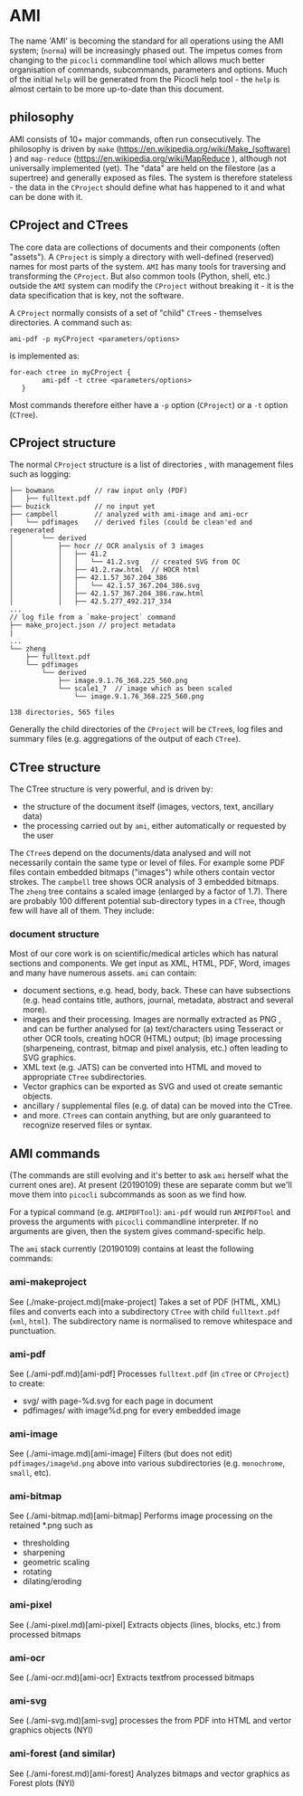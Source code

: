 # AMI
The name 'AMI' is becoming the standard for all operations using the AMI system; (`norma`) will be increasingly phased out. The impetus comes from changing to the `picocli` commandline tool which allows much better organisation of commands, subcommands, parameters and options. Much of the initial `help` will be generated from the Picocli help tool - the `help` is almost certain to be more up-to-date than this document.

## philosophy
AMI consists of 10+ major commands, often run consecutively. The philosophy is driven by `make` (https://en.wikipedia.org/wiki/Make_(software) ) and `map-reduce` (https://en.wikipedia.org/wiki/MapReduce ), although not universally implemented (yet). The "data" are held on the filestore (as a supertree) and generally exposed as files. The system is therefore stateless - the data in the `CProject` should define what has happened to it and what can be done with it. 

## CProject and CTrees
The core data are collections of documents and their components (often "assets"). A `CProject` is simply a directory with well-defined (reserved) names for most parts of the system. `AMI` has many tools for traversing and transforming the `CProject`. But also common tools (Python, shell, etc.) outside the `AMI` system can modify the `CProject` without breaking it - it is the data specification that is key, not the software.

A `CProject` normally consists of a set of "child" `CTree`s - themselves directories. A command such as:

```
ami-pdf -p myCProject <parameters/options>
```

is implemented as:

```
for-each ctree in myCProject {
        ami-pdf -t ctree <parameters/options>
   }
```

Most commands therefore either have a `-p` option (`CProject`) or a `-t` option (`CTree`).

## CProject structure

The normal `CProject` structure is a list of directories , with management files such as logging:
```
├── bowmann          // raw input only (PDF)
│   ├── fulltext.pdf
├── buzick           // no input yet
├── campbell         // analyzed with ami-image and ami-ocr 
│   └── pdfimages    // derived files (could be clean'ed and regenerated
│       └── derived
│           ├── hocr // OCR analysis of 3 images
│           │   ├── 41.2
│           │   │   └── 41.2.svg   // created SVG from OC
│           │   ├── 41.2.raw.html  // HOCR html
│           │   ├── 42.1.57_367.204_386
│           │   │   └── 42.1.57_367.204_386.svg
│           │   ├── 42.1.57_367.204_386.raw.html
│           │   ├── 42.5.277_492.217_334
...
// log file from a `make-project` command
├── make_project.json // project metadata
|
...
└── zheng
    ├── fulltext.pdf
    └── pdfimages
        └── derived
            ├── image.9.1.76_368.225_560.png
            └── scale1_7  // image which as been scaled
                └── image.9.1.76_368.225_560.png

138 directories, 565 files
```
Generally the child directories of the `CProject` will be `CTree`s, log files and summary files (e.g. aggregations of the output of each `CTree`). 

## CTree structure
The CTree structure is very powerful, and is driven by:

 * the structure of the document itself (images, vectors, text, ancillary data)
 * the processing carried out by `ami`, either automatically or requested by the user
  
The `CTree`s depend on the documents/data analysed and will not necessarily contain the same type or level of files. For example some PDF files contain embedded bitmaps ("images") while others contain vector strokes. The `campbell` tree shows OCR analysis of 3 embedded bitmaps. The `zheng` tree contains a scaled image (enlarged by a factor of 1.7). There are probably 100 different potential sub-directory types in a `CTree`, though few will have all of them. They include:

### document structure
Most of our core work is on scientific/medical articles which has natural sections and components. We get input as XML, HTML, PDF, Word, images and many have numerous assets. `ami` can contain:

 * document sections, e.g. head, body, back. These can have subsections (e.g. head contains title, authors, journal, metadata, abstract and several more). 
 * images and their processing. Images are normally extracted as PNG , and can be further analysed for (a) text/characters using Tesseract or other OCR tools, creating hOCR (HTML) output; (b) image processing (sharpeneing, contrast, bitmap and pixel analysis, etc.) often leading to SVG graphics.
 * XML text (e.g. JATS) can be converted into HTML and moved to appropriate `CTree` subdirectories.
 * Vector graphics can be exported as SVG and used ot create semantic objects.
 * ancillary / supplemental files (e.g. of data) can be moved into the CTree.
 * and more. `CTree`s can contain anything, but are only guaranteed to recognize reserved files or syntax.
 
## AMI commands
(The commands are still evolving and it's better to ask `ami` herself what the current ones are). At present (20190109) these are separate comm but we'll move them into `picocli` subcommands as soon as we find how.

For a typical command (e.g. `AMIPDFTool`):
`ami-pdf` would run `AMIPDFTool` and provess the arguments with `picocli` commandline interpreter. If no arguments are given, then the system gives command-specific help.

The `ami` stack currently (20190109) contains at least the following commands:

### ami-makeproject
See (./make-project.md)[make-project]
Takes a set of PDF (HTML, XML) files and converts each into a subdirectory `CTree` with child `fulltext.pdf` (`xml`, `html`). The subdirectory name is normalised to remove whitespace and punctuation.
### ami-pdf
See (./ami-pdf.md)[ami-pdf]
Processes `fulltext.pdf` (in `cTree` or `CProject`) to create:

  * svg/ with page-%d.svg for each page in document
  * pdfimages/ with image%d.png for every embedded image
 
### ami-image 
See (./ami-image.md)[ami-image]
Filters (but does not edit) `pdfimages/image%d.png` above into various subdirectories (e.g. `monochrome`, `small`, etc).
### ami-bitmap
See (./ami-bitmap.md)[ami-bitmap]
Performs image processing on the retained *.png such as 

  * thresholding
  * sharpening
  * geometric scaling
  * rotating
  * dilating/eroding
  
### ami-pixel
See (./ami-pixel.md)[ami-pixel]
Extracts objects (lines, blocks, etc.) from processed bitmaps 

### ami-ocr
See (./ami-ocr.md)[ami-ocr]
Extracts textfrom processed bitmaps 

### ami-svg
See (./ami-svg.md)[ami-svg]
processes the from PDF into HTML and vertor graphics objects (NYI) 
  
### ami-forest (and similar)
See (./ami-forest.md)[ami-forest]
Analyzes bitmaps and vector graphics as Forest plots (NYI)


  
  



 
 







